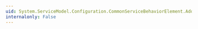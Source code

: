 ```yaml
---
uid: System.ServiceModel.Configuration.CommonServiceBehaviorElement.Add(System.ServiceModel.Configuration.BehaviorExtensionElement)
internalonly: False
---
```


